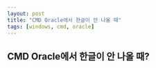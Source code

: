 ```yaml
---
layout: post
title: "CMD Oracle에서 한글이 안 나올 때"
tags: [windows, cmd, oracle]
---
```

<h2>CMD Oracle에서 한글이 안 나올 때?</h2>
